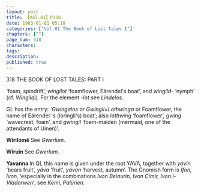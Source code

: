 ```yaml
---
layout: post
title: 【Vol.01】P318.
date: 1983-01-01 05:18
categories: ["Vol.01 The Book of Lost Tales I"]
chapters: [""]
page_num: 318
characters: 
tags: 
description: 
published: true
---
```


<p style="text-indent: 0;">
318      THE BOOK OF LOST TALES: PART I
</p>

‘foam, spindrift’, <I>wingilot </I>‘foamflower, Eärendel's boat’, and <I>wingild- </I>‘nymph’ (cf. <I>Wingildi). </I>For the element <I>-lot </I>see <I>Lindelos.</I>

GL has the entry: <I>‘Gwingalos </I>or <I>Gwingli=Lothwinga </I>or Foamflower, the name of Eärendel 's (loringli's) boat’; also <I>lothwing </I>‘foamflower’, <I>gwing </I>‘wavecrest, foam’, and <I>gwingil </I>‘foam-maiden (mermaid, one of the attendants of Uinen)’.

<B>Wirilómë  </B>See <I>Gwerlum.</I>

<B>Wiruin   </B>See <I>Gwerlum.</I>

<B>Yavanna </B>In QL this name is given under the root YAVA, together with <I>yavin </I>‘bears fruit’, <I>yáva </I>‘fruit’, <I>yávan </I>‘harvest, autumn’. The Gnomish form is <I>Ifon, Ivon, </I>‘especially in the combinations <I>Ivon Belaurin, Ivon Címir, Ivon i-Vladorwen</I>’; see <I>Kémi, Palúrien.</I>


